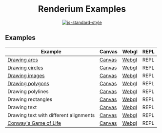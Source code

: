 <h1 align="center">Renderium Examples</h1>
<p align="center">
  <a href="https://github.com/feross/standard" target="_blank">
    <img src="https://img.shields.io/badge/code%20style-standard-brightgreen.svg?style=flat" alt="js-standard-style"/>
  </a>
</p>

## Examples

Example | Canvas | Webgl | REPL
------- | ------- | ------- | ------- 
[Drawing arcs](https://github.com/renderium/examples/tree/master/arcs) | [Canvas](http://codepen.io/broadsw0rd/pen/amyjmZ) | [Webgl](http://codepen.io/broadsw0rd/pen/XMJeOd) | REPL
[Drawing circles](https://github.com/renderium/examples/tree/master/circles) | [Canvas](http://codepen.io/broadsw0rd/pen/xEXNkP) | [Webgl](http://codepen.io/broadsw0rd/pen/LWEzqL) | REPL
[Drawing images](https://github.com/renderium/examples/tree/master/images) | [Canvas](http://codepen.io/broadsw0rd/pen/zKPOKd) | [Webgl](http://codepen.io/broadsw0rd/pen/ZeYXPG) | REPL
[Drawing polygons](https://github.com/renderium/examples/tree/master/polygons) | [Canvas](http://codepen.io/broadsw0rd/pen/NRBJpB) | [Webgl](http://codepen.io/broadsw0rd/pen/JWorzW) | REPL
Drawing polylines | [Canvas](http://codepen.io/broadsw0rd/pen/amjrKN) | [Webgl](http://codepen.io/broadsw0rd/pen/ryaGbe) | REPL
Drawing rectangles | [Canvas](http://codepen.io/broadsw0rd/pen/VKGZRq) | [Webgl](http://codepen.io/broadsw0rd/pen/LWEzvj) | REPL
Drawing text | [Canvas](http://codepen.io/broadsw0rd/pen/ozPbRa) | [Webgl](http://codepen.io/broadsw0rd/pen/PpwJgy) | REPL
Drawing text with different alignments | [Canvas](http://codepen.io/broadsw0rd/pen/LRkoqJ) | [Webgl](http://codepen.io/broadsw0rd/pen/ygqMad) | REPL
[Conway's Game of Life](https://github.com/renderium/examples/tree/master/life) | [Canvas](http://codepen.io/broadsw0rd/pen/KgJrLy) | [Webgl](http://codepen.io/broadsw0rd/pen/jBEGRg) | REPL
